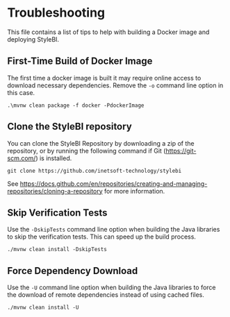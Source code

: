 # Troubleshooting

This file contains a list of tips to help with building a Docker image and deploying StyleBI.

## First-Time Build of Docker Image 

The first time a docker image is built it may require online access to download necessary dependencies. Remove the `-o` command line option in this case.

```.\mvnw clean package -f docker -PdockerImage```

## Clone the StyleBI repository

You can clone the StyleBI Repository  by downloading a zip of the repository, or by running the following command if Git (https://git-scm.com/) is installed.

```git clone https://github.com/inetsoft-technology/stylebi```

See https://docs.github.com/en/repositories/creating-and-managing-repositories/cloning-a-repository for more information.

## Skip Verification Tests

Use the `-DskipTests` command line option  when building the Java libraries to skip the verification tests.  This can speed up the build process.

```./mvnw clean install -DskipTests```

## Force Dependency Download
Use the `-U` command line option  when building the Java libraries to force the download of remote dependencies instead of using cached files.

```./mvnw clean install -U```

